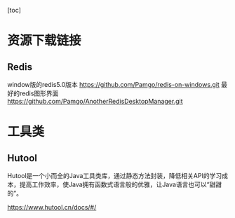 [toc]

# 资源下载链接

## Redis

window版的redis5.0版本
https://github.com/Pamgo/redis-on-windows.git
最好的redis图形界面
https://github.com/Pamgo/AnotherRedisDesktopManager.git

# 工具类

## Hutool

Hutool是一个小而全的Java工具类库，通过静态方法封装，降低相关API的学习成本，提高工作效率，使Java拥有函数式语言般的优雅，让Java语言也可以“甜甜的”。

https://www.hutool.cn/docs/#/